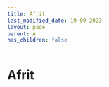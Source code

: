 ```yaml
---
title: Afrit
last_modified_date: 19-09-2023
layout: page
parent: A
has_children: false
---
```


Afrit
=====

